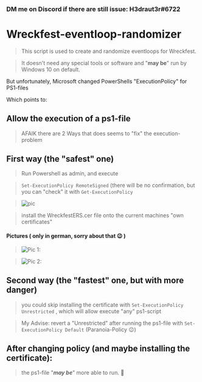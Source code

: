### DM me on Discord if there are still issue: H3draut3r#6722

# Wreckfest-eventloop-randomizer
 
> This script is used to create and randomize eventloops for Wreckfest. 

> It doesn't need any special tools or software and "**may be**" run by Windows 10 on default.

But unfortunately, Microsoft changed PowerShells "ExecutionPolicy" for PS1-files

Which points to:

## Allow the execution of a ps1-file

> AFAIK there are 2 Ways that does seems to "fix" the execution-problem

## First way (the "safest" one)

> Run Powershell as admin, and execute 

> `Set-ExecutionPolicy RemoteSigned` (there will be no confirmation, but you can "check" it with `Get-ExecutionPolicy`

> ![pic](https://i.imgur.com/3IM4YdP.png)


> install the WreckfestERS.cer file onto the current machines "own certificates"

#### Pictures ( only in german, sorry about that :wink: )
> ![Pic 1: ](https://i.imgur.com/o5KJDlH.png)

> ![Pic 2: ](https://i.imgur.com/t2hnGHZ.png)

## Second way (the "fastest" one, but with more danger)

> you could skip installing the certificate with `Set-ExecutionPolicy Unrestricted` , which will allow execute "any" ps1-script 

> My Advise: revert a "Unrestricted" after running the ps1-file with `Set-ExecutionPolicy Default` (Paranoia-Policy :wink:)


## After changing policy (and maybe installing the certificate):
> the ps1-file "***may be***" more able to run. 🤔  
